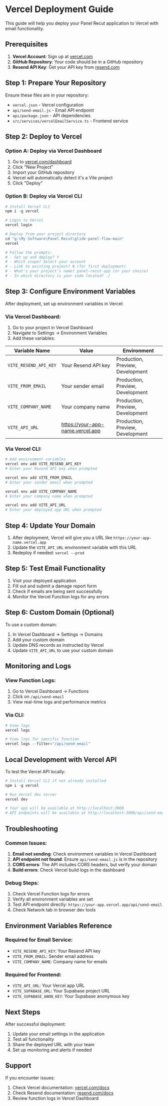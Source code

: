 # Vercel Deployment Guide

This guide will help you deploy your Panel Recut application to Vercel with email functionality.

## Prerequisites

1. **Vercel Account**: Sign up at [vercel.com](https://vercel.com)
2. **GitHub Repository**: Your code should be in a GitHub repository
3. **Resend API Key**: Get your API key from [resend.com](https://resend.com)

## Step 1: Prepare Your Repository

Ensure these files are in your repository:
- `vercel.json` - Vercel configuration
- `api/send-email.js` - Email API endpoint
- `api/package.json` - API dependencies
- `src/services/vercelEmailService.ts` - Frontend service

## Step 2: Deploy to Vercel

### Option A: Deploy via Vercel Dashboard

1. Go to [vercel.com/dashboard](https://vercel.com/dashboard)
2. Click "New Project"
3. Import your GitHub repository
4. Vercel will automatically detect it's a Vite project
5. Click "Deploy"

### Option B: Deploy via Vercel CLI

```powershell
# Install Vercel CLI
npm i -g vercel

# Login to Vercel
vercel login

# Deploy from your project directory
cd "g:\My Software\Panel Recut\glide-panel-flow-main"
vercel

# Follow the prompts:
# - Set up and deploy? Y
# - Which scope? Select your account
# - Link to existing project? N (for first deployment)
# - What's your project's name? panel-recut-app (or your choice)
# - In which directory is your code located? ./
```

## Step 3: Configure Environment Variables

After deployment, set up environment variables in Vercel:

### Via Vercel Dashboard:
1. Go to your project in Vercel Dashboard
2. Navigate to Settings → Environment Variables
3. Add these variables:

| Variable Name | Value | Environment |
|---------------|-------|-------------|
| `VITE_RESEND_API_KEY` | Your Resend API key | Production, Preview, Development |
| `VITE_FROM_EMAIL` | Your sender email | Production, Preview, Development |
| `VITE_COMPANY_NAME` | Your company name | Production, Preview, Development |
| `VITE_API_URL` | https://your-app-name.vercel.app | Production, Preview, Development |

### Via Vercel CLI:
```powershell
# Add environment variables
vercel env add VITE_RESEND_API_KEY
# Enter your Resend API key when prompted

vercel env add VITE_FROM_EMAIL
# Enter your sender email when prompted

vercel env add VITE_COMPANY_NAME
# Enter your company name when prompted

vercel env add VITE_API_URL
# Enter your deployed app URL when prompted
```

## Step 4: Update Your Domain

1. After deployment, Vercel will give you a URL like `https://your-app-name.vercel.app`
2. Update the `VITE_API_URL` environment variable with this URL
3. Redeploy if needed: `vercel --prod`

## Step 5: Test Email Functionality

1. Visit your deployed application
2. Fill out and submit a damage report form
3. Check if emails are being sent successfully
4. Monitor the Vercel Function logs for any errors

## Step 6: Custom Domain (Optional)

To use a custom domain:

1. In Vercel Dashboard → Settings → Domains
2. Add your custom domain
3. Update DNS records as instructed by Vercel
4. Update `VITE_API_URL` to use your custom domain

## Monitoring and Logs

### View Function Logs:
1. Go to Vercel Dashboard → Functions
2. Click on `/api/send-email`
3. View real-time logs and performance metrics

### Via CLI:
```powershell
# View logs
vercel logs

# View logs for specific function
vercel logs --filter="/api/send-email"
```

## Local Development with Vercel API

To test the Vercel API locally:

```powershell
# Install Vercel CLI if not already installed
npm i -g vercel

# Run Vercel dev server
vercel dev

# Your app will be available at http://localhost:3000
# API endpoints will be available at http://localhost:3000/api/send-email
```

## Troubleshooting

### Common Issues:

1. **Email not sending**: Check environment variables in Vercel Dashboard
2. **API endpoint not found**: Ensure `api/send-email.js` is in the repository
3. **CORS errors**: The API includes CORS headers, but verify your domain
4. **Build errors**: Check Vercel build logs in the dashboard

### Debug Steps:

1. Check Vercel Function logs for errors
2. Verify all environment variables are set
3. Test API endpoint directly: `https://your-app.vercel.app/api/send-email`
4. Check Network tab in browser dev tools

## Environment Variables Reference

### Required for Email Service:
- `VITE_RESEND_API_KEY`: Your Resend API key
- `VITE_FROM_EMAIL`: Sender email address
- `VITE_COMPANY_NAME`: Company name for emails

### Required for Frontend:
- `VITE_API_URL`: Your Vercel app URL
- `VITE_SUPABASE_URL`: Your Supabase project URL
- `VITE_SUPABASE_ANON_KEY`: Your Supabase anonymous key

## Next Steps

After successful deployment:
1. Update your email settings in the application
2. Test all functionality
3. Share the deployed URL with your team
4. Set up monitoring and alerts if needed

## Support

If you encounter issues:
1. Check Vercel documentation: [vercel.com/docs](https://vercel.com/docs)
2. Check Resend documentation: [resend.com/docs](https://resend.com/docs)
3. Review function logs in Vercel Dashboard
